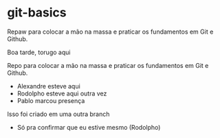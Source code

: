 # git-basics

Repaw para colocar a mão na massa e praticar os fundamentos em Git e Github.

Boa tarde, torugo aqui

Repo para colocar a mão na massa e praticar os fundamentos em Git e Github.

- Alexandre esteve aqui
- Rodolpho esteve aqui outra vez
- Pablo marcou presença

Isso foi criado em uma outra branch

- Só pra confirmar que eu estive mesmo (Rodolpho)

